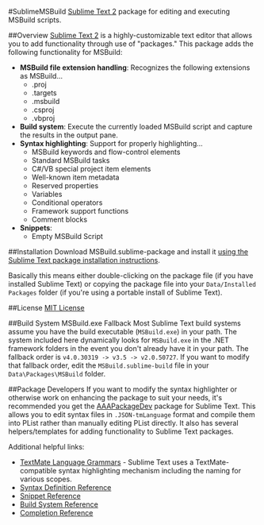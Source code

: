 #SublimeMSBuild
[Sublime Text 2](http://www.sublimetext.com/) package for editing and executing MSBuild scripts.

##Overview
[Sublime Text 2](http://www.sublimetext.com/) is a highly-customizable text editor that allows you to add functionality through use of "packages." This package adds the following functionality for MSBuild:

* **MSBuild file extension handling**: Recognizes the following extensions as MSBuild...
	* .proj
	* .targets
	* .msbuild
	* .csproj
	* .vbproj
* **Build system**: Execute the currently loaded MSBuild script and capture the results in the output pane.
* **Syntax highlighting**: Support for properly highlighting...
	* MSBuild keywords and flow-control elements
	* Standard MSBuild tasks
	* C#/VB special project item elements
	* Well-known item metadata
	* Reserved properties
	* Variables
	* Conditional operators
	* Framework support functions
	* Comment blocks
* **Snippets**:
	* Empty MSBuild Script

##Installation
Download MSBuild.sublime-package and install it [using the Sublime Text package installation instructions](http://sublimetext.info/docs/en/extensibility/packages.html#installation-of-packages).

Basically this means either double-clicking on the package file (if you have installed Sublime Text) or copying the package file into your `Data/Installed Packages` folder (if you're using a portable install of Sublime Text).

##License
[MIT License](https://github.com/tillig/SublimeMSBuild/blob/master/LICENSE.md)

##Build System MSBuild.exe Fallback
Most Sublime Text build systems assume you have the build executable (`MSBuild.exe`) in your path. The system included here dynamically looks for `MSBuild.exe` in the .NET framework folders in the event you don't already have it in your path. The fallback order is `v4.0.30319 -> v3.5 -> v2.0.50727`. If you want to modify that fallback order, edit the `MSBuild.sublime-build` file in your `Data\Packages\MSBuild` folder.

##Package Developers
If you want to modify the syntax highlighter or otherwise work on enhancing the package to suit your needs, it's recommended you get the [AAAPackageDev](https://github.com/SublimeText/AAAPackageDev) package for Sublime Text. This allows you to edit syntax files in `.JSON-tmLanguage` format and compile them into PList rather than manually editing PList directly. It also has several helpers/templates for adding functionality to Sublime Text packages.

Additional helpful links:
* [TextMate Language Grammars](http://manual.macromates.com/en/language_grammars) - Sublime Text uses a TextMate-compatible syntax highlighting mechanism including the naming for various scopes.
* [Syntax Definition Reference](http://docs.sublimetext.info/en/latest/reference/syntaxdefs.html)
* [Snippet Reference](http://docs.sublimetext.info/en/latest/reference/snippets.html)
* [Build System Reference](http://docs.sublimetext.info/en/latest/reference/build_systems.html)
* [Completion Reference](http://docs.sublimetext.info/en/latest/reference/completions.html)